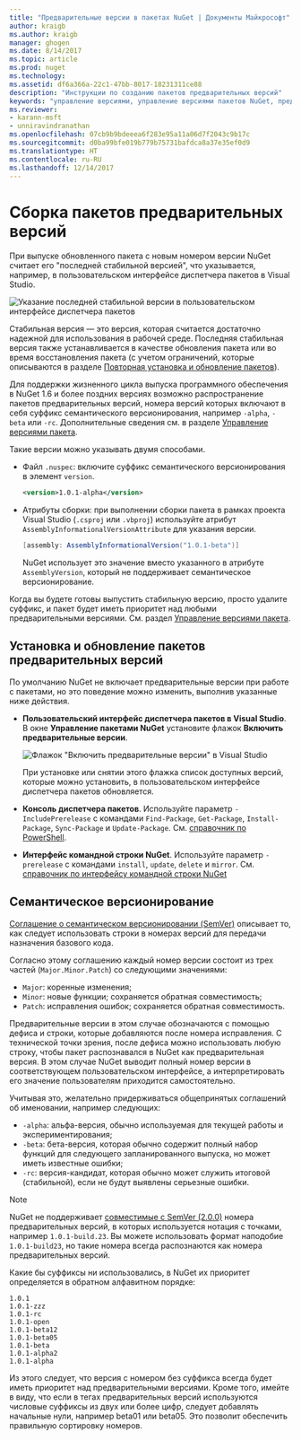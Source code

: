 ```yaml
---
title: "Предварительные версии в пакетах NuGet | Документы Майкрософт"
author: kraigb
ms.author: kraigb
manager: ghogen
ms.date: 8/14/2017
ms.topic: article
ms.prod: nuget
ms.technology: 
ms.assetid: df6a366a-22c1-47bb-8017-18231311ce88
description: "Инструкции по созданию пакетов предварительных версий"
keywords: "управление версиями, управление версиями пакетов NuGet, предварительные версии NuGet, пакеты NuGet предварительных версий, предварительный просмотр версий пакетов, версии-кандидаты пакетов, бета-версии пакетов, семантическое версионирование NuGet"
ms.reviewer:
- karann-msft
- unniravindranathan
ms.openlocfilehash: 07cb9b9bdeeea6f283e95a11a06d7f2043c9b17c
ms.sourcegitcommit: d0ba99bfe019b779b75731bafdca8a37e35ef0d9
ms.translationtype: HT
ms.contentlocale: ru-RU
ms.lasthandoff: 12/14/2017
---
```

# <a name="building-pre-release-packages"></a>Сборка пакетов предварительных версий

При выпуске обновленного пакета с новым номером версии NuGet считает его "последней стабильной версией", что указывается, например, в пользовательском интерфейсе диспетчера пакетов в Visual Studio.

![Указание последней стабильной версии в пользовательском интерфейсе диспетчера пакетов](media/Prerelease_01-LatestStable.png)

Стабильная версия — это версия, которая считается достаточно надежной для использования в рабочей среде. Последняя стабильная версия также устанавливается в качестве обновления пакета или во время восстановления пакета (с учетом ограничений, которые описываются в разделе [Повторная установка и обновление пакетов](../consume-packages/reinstalling-and-updating-packages.md)).

Для поддержки жизненного цикла выпуска программного обеспечения в NuGet 1.6 и более поздних версиях возможно распространение пакетов предварительных версий, номера версий которых включают в себя суффикс семантического версионирования, например `-alpha`, `-beta` или `-rc`. Дополнительные сведения см. в разделе [Управление версиями пакета](../reference/package-versioning.md#pre-release-versions).

Такие версии можно указывать двумя способами.

- Файл `.nuspec`: включите суффикс семантического версионирования в элемент `version`.

    ```xml
    <version>1.0.1-alpha</version>
    ```

- Атрибуты сборки: при выполнении сборки пакета в рамках проекта Visual Studio (`.csproj` или `.vbproj`) используйте атрибут `AssemblyInformationalVersionAttribute` для указания версии.

    ```cs
    [assembly: AssemblyInformationalVersion("1.0.1-beta")]
    ```

    NuGet использует это значение вместо указанного в атрибуте `AssemblyVersion`, который не поддерживает семантическое версионирование.

Когда вы будете готовы выпустить стабильную версию, просто удалите суффикс, и пакет будет иметь приоритет над любыми предварительными версиями. См. раздел [Управление версиями пакета](../reference/package-versioning.md#pre-release-versions).


## <a name="installing-and-updating-pre-release-packages"></a>Установка и обновление пакетов предварительных версий

По умолчанию NuGet не включает предварительные версии при работе с пакетами, но это поведение можно изменить, выполнив указанные ниже действия.

- **Пользовательский интерфейс диспетчера пакетов в Visual Studio**. В окне **Управление пакетами NuGet** установите флажок **Включить предварительные версии**.

    ![Флажок "Включить предварительные версии" в Visual Studio](media/Prerelease_02-CheckPrerelease.png)

    При установке или снятии этого флажка список доступных версий, которые можно установить, в пользовательском интерфейсе диспетчера пакетов обновляется.

- **Консоль диспетчера пакетов**. Используйте параметр `-IncludePrerelease` с командами `Find-Package`, `Get-Package`, `Install-Package`, `Sync-Package` и `Update-Package`. См. [справочник по PowerShell](../tools/powershell-reference.md).

- **Интерфейс командной строки NuGet**. Используйте параметр `-prerelease` с командами `install`, `update`, `delete` и `mirror`. См. [справочник по интерфейсу командной строки NuGet](../tools/nuget-exe-cli-reference.md)


## <a name="semantic-versioning"></a>Семантическое версионирование

[Соглашение о семантическом версионировании (SemVer)](http://semver.org/spec/v1.0.0.html) описывает то, как следует использовать строки в номерах версий для передачи назначения базового кода.

Согласно этому соглашению каждый номер версии состоит из трех частей (`Major.Minor.Patch`) со следующими значениями:

- `Major`: коренные изменения;
- `Minor`: новые функции; сохраняется обратная совместимость;
- `Patch`: исправления ошибок; сохраняется обратная совместимость.

Предварительные версии в этом случае обозначаются с помощью дефиса и строки, которые добавляются после номера исправления. С технической точки зрения, после дефиса можно использовать любую строку, чтобы пакет распознавался в NuGet как предварительная версия. В этом случае NuGet выводит полный номер версии в соответствующем пользовательском интерфейсе, а интерпретировать его значение пользователям приходится самостоятельно.

Учитывая это, желательно придерживаться общепринятых соглашений об именовании, например следующих:

- `-alpha`: альфа-версия, обычно используемая для текущей работы и экспериментирования;
- `-beta`: бета-версия, которая обычно содержит полный набор функций для следующего запланированного выпуска, но может иметь известные ошибки;
- `-rc`: версия-кандидат, которая обычно может служить итоговой (стабильной), если не будут выявлены серьезные ошибки.

> [!Note]
> NuGet не поддерживает [совместимые с SemVer (2.0.0)](http://semver.org/spec/v2.0.0.html) номера предварительных версий, в которых используется нотация с точками, например `1.0.1-build.23`. Вы можете использовать формат наподобие `1.0.1-build23`, но такие номера всегда распознаются как номера предварительных версий.

Какие бы суффиксы ни использовались, в NuGet их приоритет определяется в обратном алфавитном порядке:

```
1.0.1
1.0.1-zzz
1.0.1-rc
1.0.1-open
1.0.1-beta12
1.0.1-beta05
1.0.1-beta
1.0.1-alpha2
1.0.1-alpha
```

Из этого следует, что версия с номером без суффикса всегда будет иметь приоритет над предварительными версиями. Кроме того, имейте в виду, что если в тегах предварительных версий используются числовые суффиксы из двух или более цифр, следует добавлять начальные нули, например beta01 или beta05. Это позволит обеспечить правильную сортировку номеров.
